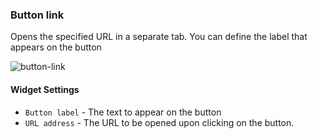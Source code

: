 ### Button link
Opens the specified URL in a separate tab. You can define the label that appears on the button

![button-link](https://docs.cloudify.co/staging/next/images/ui/widgets/button-link.png)

#### Widget Settings 
* `Button label` - The text to appear on the button
* `URL address` - The URL to be opened upon clicking on the button. 
